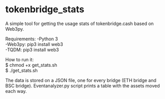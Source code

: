 # tokenbridge_stats
A simple tool for getting the usage stats of tokenbridge.cash based on Web3py.

Requirements:
-Python 3\
-Web3py: pip3 install web3\
-TQDM: pip3 install web3

How to run it:\
$ chmod +x get_stats.sh\
$ ./get_stats.sh

The data is stored on a JSON file, one for every bridge (ETH bridge and BSC bridge). Eventanalyzer.py script prints a table with the assets moved each way.
